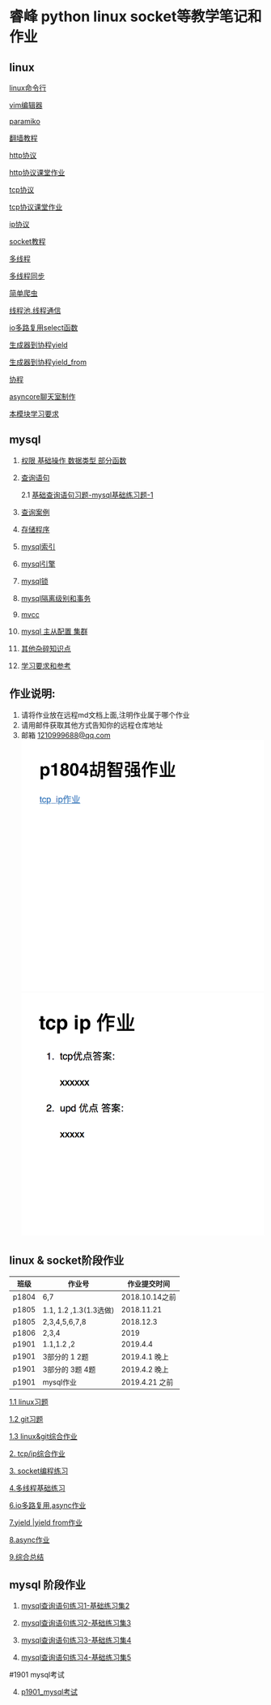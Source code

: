 # 睿峰 python linux socket等教学笔记和作业

## linux

<a href="linux/basic_linux/linux_cmd_basic.md">linux命令行</a>

<a href="linux/basic_linux/vim.md">vim编辑器</a>

<a href="linux/basic_linux/python_paramiko.md">paramiko</a>


<a href="linux/basic_linux/fuck_gfw.md">翻墙教程</a>

<a href="tcp_ip_socket/notes/http_proto.md">http协议</a>

<a href="class_work/tcp_ip/1_data_transfer.md">http协议课堂作业</a>

<a href="tcp_ip_socket/notes/tcp_proto.md">tcp协议</a>

<a href="class_work/tcp_ip/2_tcp_udp.md">tcp协议课堂作业</a>

<a href="tcp_ip_socket/notes/ip_proto.md">ip协议</a>

<a href="tcp_ip_socket/notes/socket.md">socket教程</a>

<a href="tcp_ip_socket/notes/multi_thread.md">多线程</a>

<a href="tcp_ip_socket/notes/multi_syn.md">多线程同步</a>

<a href="tcp_ip_socket/notes/basic_crwaler.md">简单爬虫</a>

<a href="tcp_ip_socket/notes/multi_queue.md">线程池,线程通信</a>


<!--<a href="tcp_ip_socket/notes/multi_syn_condition.md">多线程同步（高级）</a>-->


<a href="tcp_ip_socket/notes/io_select.md">io多路复用select函数</a>

<a href="tcp_ip_socket/notes/generator_basic.md">生成器到协程yield</a>

<a href="tcp_ip_socket/notes/generator_basic_yield_from.md">生成器到协程yield_from</a>

<a href="tcp_ip_socket/notes/async1.md">协程</a>

<a href="tcp_ip_socket/notes/async_chat.md">asyncore聊天室制作</a>

<a href="tcp_ip_socket/notes/study_requires.md">本模块学习要求</a>

<!--<a href="tcp_ip_socket/notes/aiohttp.md">aiohttp爬虫制作</a>


<a href="linux/basic_linux/python_syn_attc.md">syn攻击</a>-->


## mysql

1. <a href="mysqls/mysql_basic1.md">权限 基础操作 数据类型 部分函数</a>

2. <a href="mysqls/mysql_basic2.md">查询语句</a>

	2.1 <a href="mysqls/word_pratices/mysql_basic_pratice1.docx">基础查询语句习题-mysql基础练习题-1</a>

3. <a href="mysqls/mysql_basic5.md">查询案例</a>

4. <a href="mysqls/mysql_basic4.md">存储程序</a>

5. <a href="mysqls/mysql_basic3.md">mysql索引</a>

6. <a href="mysqls/mysql_basic7.md">mysql引擎</a>

7. <a href="mysqls/mysql_basic9.md">mysql锁</a>

8. <a href="mysqls/mysql_basic8.md">mysql隔离级别和事务</a>


9. <a href="mysqls/mysql_basic12.md">mvcc</a>


10. <a href="mysqls/mysql_basic10.md">mysql 主从配置 集群</a>

11. <a href="mysqls/mysql_basic13.md">其他杂碎知识点</a>

12. <a href="mysqls/mysql_basic6.md">学习要求和参考</a>

## 作业说明:
	
   1. 请将作业放在远程md文档上面,注明作业属于哪个作业
   2. 请用邮件获取其他方式告知你的远程仓库地址
   3. 邮箱 1210999688@qq.com
   ![](pics/2.png)
   ![](pics/1.png)
    
## linux & socket阶段作业

|班级|作业号|作业提交时间|   
|---|---|---|
|p1804 | 6,7 |2018.10.14之前 |
|p1805 |1.1, 1.2 ,1.3(1.3选做) |2018.11.21 |
|p1805 |  2,3,4,5,6,7,8 | 2018.12.3|
|p1806 |  2,3,4 | 2019 |
|p1901 | 1.1,1.2 ,2 | 2019.4.4 |
|p1901 | 3部分的 1 2题 | 2019.4.1 晚上 |
|p1901 | 3部分的 3题 4题| 2019.4.2 晚上 |
|p1901 | mysql作业 | 2019.4.21 之前 |

<a href="homeworks/linux/linux_cmd_prictice_basic.md">1.1 linux习题 </a>


<a href="homeworks/linux/git_prictice.md">1.2 git习题</a>

<a href="homeworks/linux/linux_cmd_prictice.md">1.3 linux&git综合作业</a>



<a href="homeworks/tcp_ip_socket/tcp_ip_proto_homework.md">2. tcp/ip综合作业</a>

<a href="homeworks/tcp_ip_socket/socket_coding.md">3. socket编程练习</a>

<a href="homeworks/muti_thread/muti_basic_coding_homework.md">4.多线程基础练习</a>


<a href="homeworks/tcp_ip_socket/io_async.md">6.io多路复用,async作业</a>

<a href="homeworks/tcp_ip_socket/yield_from.md">7.yield |yield from作业</a>

<a href="homeworks/tcp_ip_socket/async.md">8.async作业</a>

<a href="homeworks/tcp_ip_socket/summarize.md">9.综合总结</a>

## mysql 阶段作业

1. <a href="mysqls/word_pratices/mysql_basic_pratice2.doc">mysql查询语句练习1-基础练习集2</a>

2. <a href="mysqls/word_pratices/mysql_basic3.doc">mysql查询语句练习2-基础练习集3</a>

3. <a href="mysqls/word_pratices/mysql_basic4.doc">mysql查询语句练习3-基础练习集4</a>

4. <a href="mysqls/word_pratices/mysql_basic5.doc">mysql查询语句练习4-基础练习集5</a>

#1901 mysql考试

4. <a href="p1901/sql_exam/sql_exam.md">p1901_mysql考试</a>